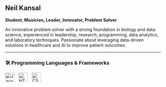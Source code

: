## Neil Kansal

**Student, Musician, Leader, Innovator, Problem Solver**

An innovative problem solver with a strong foundation in biology and data science, experienced in leadership, research, programming, data analytics, and laboratory techniques. Passionate about leveraging data-driven solutions in healthcare and AI to improve patient outcomes.

---
### 🛠️ Programming Languages & Frameworks
<img align="left" alt="JavaScript" width="30px" style="padding-right:10px;" src="https://cdn.jsdelivr.net/gh/devicons/devicon/icons/javascript/javascript-plain.svg" />
<img align="left" alt="HTML" width="30px" style="padding-right:10px;" src="https://cdn.jsdelivr.net/gh/devicons/devicon/icons/html5/html5-plain.svg" />
<img align="left" alt="CSS" width="30px" style="padding-right:10px;" src="https://cdn.jsdelivr.net/gh/devicons/devicon/icons/css3/css3-original.svg" />
